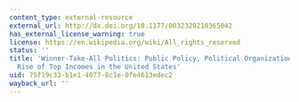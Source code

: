```yaml
---
content_type: external-resource
external_url: http://dx.doi.org/10.1177/0032329210365042
has_external_license_warning: true
license: https://en.wikipedia.org/wiki/All_rights_reserved
status: ''
title: 'Winner-Take-All Politics: Public Policy, Political Organization, and the Precipitous
  Rise of Top Incomes in the United States'
uid: 75f19c33-b1e1-4077-8c1e-0fe4613edec2
wayback_url: ''
---
```

